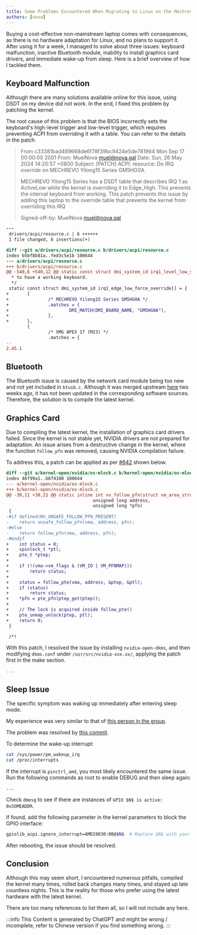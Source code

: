 ```yaml
---
title: Some Problems Encountered When Migrating to Linux on the Mechrevo Yilong 15Pro
authors: [nova]
---
```


Buying a cost-effective non-mainstream laptop comes with consequences, as there is no hardware adaptation for Linux, and no plans to support it. After using it for a week, I managed to solve about three issues: keyboard malfunction, inactive Bluetooth module, inability to install graphics card drivers, and immediate wake-up from sleep. Here is a brief overview of how I tackled them.

<!--truncate-->

## Keyboard Malfunction

Although there are many solutions available online for this issue, using DSDT on my device did not work. In the end, I fixed this problem by patching the kernel.

The root cause of this problem is that the BIOS incorrectly sets the keyboard's high-level trigger and low-level trigger, which requires preventing ACPI from overriding it with a table. You can refer to the details in the patch.

> From c33381bad489668de6f78f39bc9424e5de781964 Mon Sep 17 00:00:00 2001
> From: MuelNova <muel@nova.gal>
> Date: Sun, 26 May 2024 14:20:57 +0800
> Subject: [PATCH] ACPI: resource: Do IRQ override on MECHREVO Yilong15 Series
> GM5HG0A
>
> MECHREVO Yilong15 Series has a DSDT table that describes IRQ 1 as ActiveLow while the kernel is overriding it to Edge_High. This prevents the internal keyboard from working. This patch prevents this issue by adding this laptop to the override table that prevents the kernel from overriding this IRQ
>
> Signed-off-by: MuelNova <muel@nova.gal>

```diff
---
 drivers/acpi/resource.c | 6 ++++++
 1 file changed, 6 insertions(+)

diff --git a/drivers/acpi/resource.c b/drivers/acpi/resource.c
index b5bf8b81a..fed3c5e1b 100644
--- a/drivers/acpi/resource.c
+++ b/drivers/acpi/resource.c
@@ -540,6 +540,12 @@ static const struct dmi_system_id irq1_level_low_skip_override[] = {
  * to have a working keyboard.
  */
 static const struct dmi_system_id irq1_edge_low_force_override[] = {
+       {
+               /* MECHREVO Yilong15 Series GM5HG0A */
+               .matches = {
+                       DMI_MATCH(DMI_BOARD_NAME, "GM5HG0A"),
+               },
+       },
        {
                /* XMG APEX 17 (M23) */
                .matches = {
--
2.45.1
```

## Bluetooth

The Bluetooth issue is caused by the network card module being too new and not yet included in `btusb.c`. Although it was merged upstream [here](https://github.com/torvalds/linux/commit/8c0401b7308cb7f37fb85bb84f6dfd0df749fd43) two weeks ago, it has not been updated in the corresponding software sources. Therefore, the solution is to compile the latest kernel.

## Graphics Card

Due to compiling the latest kernel, the installation of graphics card drivers failed. Since the kernel is not stable yet, NVIDIA drivers are not prepared for adaptation. An issue arises from a destructive change in the kernel, where the function `follow_pfn` was removed, causing NVIDIA compilation failure.

To address this, a patch can be applied as per [#642](https://github.com/NVIDIA/open-gpu-kernel-modules/issues/642#issuecomment-2124213782) shown below.

```diff
diff --git a/kernel-open/nvidia/os-mlock.c b/kernel-open/nvidia/os-mlock.c
index 46f99a1..b8f4100 100644
--- a/kernel-open/nvidia/os-mlock.c
+++ b/kernel-open/nvidia/os-mlock.c
@@ -30,11 +30,21 @@ static inline int nv_follow_pfn(struct vm_area_struct *vma,
                                 unsigned long address,
                                 unsigned long *pfn)
 {
-#if defined(NV_UNSAFE_FOLLOW_PFN_PRESENT)
-    return unsafe_follow_pfn(vma, address, pfn);
-#else
-    return follow_pfn(vma, address, pfn);
-#endif
+    int status = 0;
+    spinlock_t *ptl;
+    pte_t *ptep;
+
+    if (!(vma->vm_flags & (VM_IO | VM_PFNMAP)))
+        return status;
+
+    status = follow_pte(vma, address, &ptep, &ptl);
+    if (status)
+        return status;
+    *pfn = pte_pfn(ptep_get(ptep));
+
+    // The lock is acquired inside follow_pte()
+    pte_unmap_unlock(ptep, ptl);
+    return 0;
 }

 /*!
```

With this patch, I resolved the issue by installing `nvidia-open-dkms`, and then modifying `dkms.conf` under `/usr/src/nvidia-xxx.xx/`, applying the patch first in the make section.

```c title=/usr/src/nvidia-xxx.xx/dkms.conf
...
```

## Sleep Issue

The specific symptom was waking up immediately after entering sleep mode.

My experience was very similar to that of [this person in the group](https://bugzilla.kernel.org/show_bug.cgi?id=218829).

The problem was resolved by [this commit](https://lore.kernel.org/all/20221012221028.4817-1-mario.limonciello@amd.com/T/).

To determine the wake-up interrupt:

```bash
cat /sys/power/pm_wakeup_irq
cat /proc/interrupts
```

If the interrupt is `pinctrl_amd`, you most likely encountered the same issue. Run the following commands as root to enable DEBUG and then sleep again:

```bash
...
```

Check `dmesg` to see if there are instances of `GPIO $N$ is active: 0xSOMEADDR`.

If found, add the following parameter in the kernel parameters to block the GPIO interface:

```bash
gpiolib_acpi.ignore_interrupt=AMDI0030:00@$N$  # Replace $N$ with your GPIO interface number
```

After rebooting, the issue should be resolved.

## Conclusion

Although this may seem short, I encountered numerous pitfalls, compiled the kernel many times, rolled back changes many times, and stayed up late countless nights. This is the reality for those who prefer using the latest hardware with the latest kernel.

There are too many references to list them all, so I will not include any here.

:::info
This Content is generated by ChatGPT and might be wrong / incomplete, refer to Chinese version if you find something wrong.
:::

<!-- AI -->

